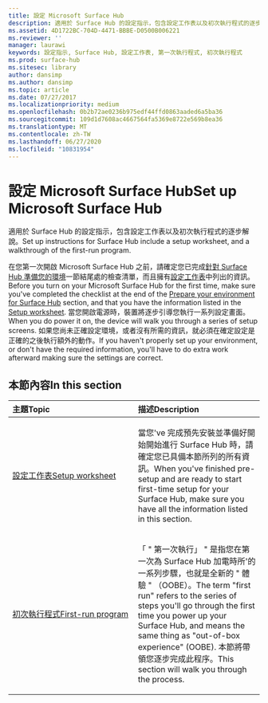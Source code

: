 ```yaml
---
title: 設定 Microsoft Surface Hub
description: 適用於 Surface Hub 的設定指示，包含設定工作表以及初次執行程式的逐步解說。
ms.assetid: 4D1722BC-704D-4471-BBBE-D0500B006221
ms.reviewer: ''
manager: laurawi
keywords: 設定指示, Surface Hub, 設定工作表, 第一次執行程式, 初次執行程式
ms.prod: surface-hub
ms.sitesec: library
author: dansimp
ms.author: dansimp
ms.topic: article
ms.date: 07/27/2017
ms.localizationpriority: medium
ms.openlocfilehash: 0b2b72ae0236b975edf44ffd0863aaded6a5ba36
ms.sourcegitcommit: 109d1d7608ac4667564fa5369e8722e569b8ea36
ms.translationtype: MT
ms.contentlocale: zh-TW
ms.lasthandoff: 06/27/2020
ms.locfileid: "10831954"
---
```

# <span data-ttu-id="01dbf-104">設定 Microsoft Surface Hub</span><span class="sxs-lookup"><span data-stu-id="01dbf-104">Set up Microsoft Surface Hub</span></span>


<span data-ttu-id="01dbf-105">適用於 Surface Hub 的設定指示，包含設定工作表以及初次執行程式的逐步解說。</span><span class="sxs-lookup"><span data-stu-id="01dbf-105">Set up instructions for Surface Hub include a setup worksheet, and a walkthrough of the first-run program.</span></span>

<span data-ttu-id="01dbf-106">在您第一次開啟 Microsoft Surface Hub 之前，請確定您已完成[針對 Surface Hub 準備您的環境](prepare-your-environment-for-surface-hub.md)一節結尾處的檢查清單，而且擁有[設定工作表](setup-worksheet-surface-hub.md)中列出的資訊。</span><span class="sxs-lookup"><span data-stu-id="01dbf-106">Before you turn on your Microsoft Surface Hub for the first time, make sure you've completed the checklist at the end of the [Prepare your environment for Surface Hub](prepare-your-environment-for-surface-hub.md) section, and that you have the information listed in the [Setup worksheet](setup-worksheet-surface-hub.md).</span></span> <span data-ttu-id="01dbf-107">當您開啟電源時，裝置將逐步引導您執行一系列設定畫面。</span><span class="sxs-lookup"><span data-stu-id="01dbf-107">When you do power it on, the device will walk you through a series of setup screens.</span></span> <span data-ttu-id="01dbf-108">如果您尚未正確設定環境，或者沒有所需的資訊，就必須在確定設定是正確的之後執行額外的動作。</span><span class="sxs-lookup"><span data-stu-id="01dbf-108">If you haven't properly set up your environment, or don't have the required information, you'll have to do extra work afterward making sure the settings are correct.</span></span>

## <span data-ttu-id="01dbf-109">本節內容</span><span class="sxs-lookup"><span data-stu-id="01dbf-109">In this section</span></span>


<table>
<colgroup>
<col width="50%" />
<col width="50%" />
</colgroup>
<thead>
<tr class="header">
<th align="left"><span data-ttu-id="01dbf-110">主題</span><span class="sxs-lookup"><span data-stu-id="01dbf-110">Topic</span></span></th>
<th align="left"><span data-ttu-id="01dbf-111">描述</span><span class="sxs-lookup"><span data-stu-id="01dbf-111">Description</span></span></th>
</tr>
</thead>
<tbody>
<tr class="odd">
<td align="left"><p><a href="setup-worksheet-surface-hub.md" data-raw-source="[Setup worksheet](setup-worksheet-surface-hub.md)"><span data-ttu-id="01dbf-112">設定工作表</span><span class="sxs-lookup"><span data-stu-id="01dbf-112">Setup worksheet</span></span></a></p></td>
<td align="left"><p><span data-ttu-id="01dbf-113">當您&#39;ve 完成預先安裝並準備好開始開始進行 Surface Hub 時，請確定您已具備本節所列的所有資訊。</span><span class="sxs-lookup"><span data-stu-id="01dbf-113">When you&#39;ve finished pre-setup and are ready to start first-time setup for your Surface Hub, make sure you have all the information listed in this section.</span></span></p></td>
</tr>
<tr class="even">
<td align="left"><p><a href="first-run-program-surface-hub.md" data-raw-source="[First-run program](first-run-program-surface-hub.md)"><span data-ttu-id="01dbf-114">初次執行程式</span><span class="sxs-lookup"><span data-stu-id="01dbf-114">First-run program</span></span></a></p></td>
<td align="left"><p><span data-ttu-id="01dbf-115">「 &quot; 第一次執行」 &quot; 是指您在第一次為 Surface Hub 加電時所&#39;的一系列步驟，也就是全新的 &quot; 體驗 &quot; （OOBE）。</span><span class="sxs-lookup"><span data-stu-id="01dbf-115">The term &quot;first run&quot; refers to the series of steps you&#39;ll go through the first time you power up your Surface Hub, and means the same thing as &quot;out-of-box experience&quot; (OOBE).</span></span> <span data-ttu-id="01dbf-116">本節將帶領您逐步完成此程序。</span><span class="sxs-lookup"><span data-stu-id="01dbf-116">This section will walk you through the process.</span></span></p></td>
</tr>
</tbody>
</table>

 

 

 





